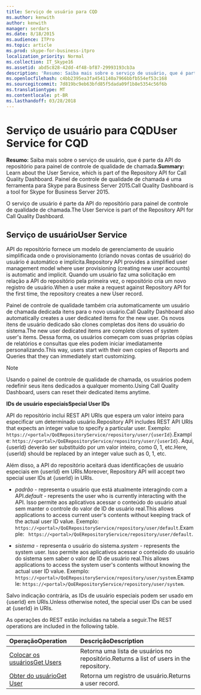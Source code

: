 ```yaml
---
title: Serviço de usuário para CQD
ms.author: kenwith
author: kenwith
manager: serdars
ms.date: 8/18/2015
ms.audience: ITPro
ms.topic: article
ms.prod: skype-for-business-itpro
localization_priority: Normal
ms.collection: IT_Skype16
ms.assetid: abd5c828-42dd-4f48-bf87-29993193cb3a
description: 'Resumo: Saiba mais sobre o serviço de usuário, que é parte da API do repositório para painel de controle de qualidade de chamada. Painel de controle de qualidade de chamada é uma ferramenta para Skype para Business Server 2015.'
ms.openlocfilehash: c4bb2395ea3fa4541140a7966bbfb554ef53c168
ms.sourcegitcommit: 7d819bc9eb63bfd85f5dada09f1b8e5354c56f6b
ms.translationtype: MT
ms.contentlocale: pt-BR
ms.lasthandoff: 03/28/2018
---
```

# <a name="user-service-for-cqd"></a><span data-ttu-id="81352-104">Serviço de usuário para CQD</span><span class="sxs-lookup"><span data-stu-id="81352-104">User Service for CQD</span></span>
 
<span data-ttu-id="81352-105">**Resumo:** Saiba mais sobre o serviço de usuário, que é parte da API do repositório para painel de controle de qualidade de chamada.</span><span class="sxs-lookup"><span data-stu-id="81352-105">**Summary:** Learn about the User Service, which is part of the Repository API for Call Quality Dashboard.</span></span> <span data-ttu-id="81352-106">Painel de controle de qualidade de chamada é uma ferramenta para Skype para Business Server 2015.</span><span class="sxs-lookup"><span data-stu-id="81352-106">Call Quality Dashboard is a tool for Skype for Business Server 2015.</span></span>
  
<span data-ttu-id="81352-107">O serviço de usuário é parte da API do repositório para painel de controle de qualidade de chamada.</span><span class="sxs-lookup"><span data-stu-id="81352-107">The User Service is part of the Repository API for Call Quality Dashboard.</span></span>
  
## <a name="user-service"></a><span data-ttu-id="81352-108">Serviço de usuário</span><span class="sxs-lookup"><span data-stu-id="81352-108">User Service</span></span>

<span data-ttu-id="81352-109">API do repositório fornece um modelo de gerenciamento de usuário simplificada onde o provisionamento (criando novas contas de usuário) do usuário é automático e implícita.</span><span class="sxs-lookup"><span data-stu-id="81352-109">Repository API provides a simplified user management model where user provisioning (creating new user accounts) is automatic and implicit.</span></span> <span data-ttu-id="81352-110">Quando um usuário faz uma solicitação em relação a API do repositório pela primeira vez, o repositório cria um novo registro de usuário.</span><span class="sxs-lookup"><span data-stu-id="81352-110">When a user make a request against Repository API for the first time, the repository creates a new User record.</span></span> 
  
<span data-ttu-id="81352-111">Painel de controle de qualidade também cria automaticamente um usuário de chamada dedicada itens para o novo usuário.</span><span class="sxs-lookup"><span data-stu-id="81352-111">Call Quality Dashboard also automatically creates a user dedicated items for the new user.</span></span> <span data-ttu-id="81352-112">Os novos itens de usuário dedicado são clones completas dos itens do usuário do sistema.</span><span class="sxs-lookup"><span data-stu-id="81352-112">The new user dedicated items are complete clones of system user's items.</span></span> <span data-ttu-id="81352-113">Dessa forma, os usuários começam com suas próprias cópias de relatórios e consultas que eles podem iniciar imediatamente personalizando.</span><span class="sxs-lookup"><span data-stu-id="81352-113">This way, users start with their own copies of Reports and Queries that they can immediately start customizing.</span></span> 
  
> [!NOTE]
> <span data-ttu-id="81352-114">Usando o painel de controle de qualidade de chamada, os usuários podem redefinir seus itens dedicados a qualquer momento.</span><span class="sxs-lookup"><span data-stu-id="81352-114">Using Call Quality Dashboard, users can reset their dedicated items anytime.</span></span> 
  
 <span data-ttu-id="81352-115">**IDs de usuário especiais**</span><span class="sxs-lookup"><span data-stu-id="81352-115">**Special User IDs**</span></span>
  
<span data-ttu-id="81352-116">API do repositório inclui REST API URIs que espera um valor inteiro para especificar um determinado usuário.</span><span class="sxs-lookup"><span data-stu-id="81352-116">Repository API includes REST API URIs that expects an integer value to specify a particular user.</span></span> <span data-ttu-id="81352-117">Exemplo: `https://<portal>/QoERepositoryService/repository/user/{userId}`.</span><span class="sxs-lookup"><span data-stu-id="81352-117">Example:  `https://<portal>/QoERepositoryService/repository/user/{userId}`.</span></span> <span data-ttu-id="81352-118">Aqui, {userId} deverão ser substituído por um valor inteiro, como 0, 1, etc.</span><span class="sxs-lookup"><span data-stu-id="81352-118">Here, {userId} should be replaced by an integer value such as 0, 1, etc.</span></span>
  
<span data-ttu-id="81352-119">Além disso, a API do repositório aceitará duas identificações de usuário especiais em {userId} em URIs.</span><span class="sxs-lookup"><span data-stu-id="81352-119">Moreover, Repository API will accept two special user IDs at {userId} in URIs.</span></span>
  
-  <span data-ttu-id="81352-120">*padrão* - representa o usuário que está atualmente interagindo com a API.</span><span class="sxs-lookup"><span data-stu-id="81352-120">*default*  - represents the user who is currently interacting with the API.</span></span> <span data-ttu-id="81352-121">Isso permite aos aplicativos acessar o conteúdo do usuário atual sem manter o controle do valor de ID de usuário real.</span><span class="sxs-lookup"><span data-stu-id="81352-121">This allows applications to access current user's contents without keeping track of the actual user ID value.</span></span> <span data-ttu-id="81352-122">Exemplo: ` https://<portal>/QoERepositoryService/repository/user/default`.</span><span class="sxs-lookup"><span data-stu-id="81352-122">Example: ` https://<portal>/QoERepositoryService/repository/user/default`.</span></span>
    
-  <span data-ttu-id="81352-123">*sistema* - representa o usuário do sistema.</span><span class="sxs-lookup"><span data-stu-id="81352-123">*system*  - represents the system user.</span></span> <span data-ttu-id="81352-124">Isso permite aos aplicativos acessar o conteúdo do usuário do sistema sem saber o valor de ID de usuário real.</span><span class="sxs-lookup"><span data-stu-id="81352-124">This allows applications to access the system user's contents without knowing the actual user ID value.</span></span> <span data-ttu-id="81352-125">Exemplo: `https://<portal>/QoERepositoryService/repository/user/system`.</span><span class="sxs-lookup"><span data-stu-id="81352-125">Example: `https://<portal>/QoERepositoryService/repository/user/system`.</span></span>
    
<span data-ttu-id="81352-126">Salvo indicação contrária, as IDs de usuário especiais podem ser usado em {userId} em URIs.</span><span class="sxs-lookup"><span data-stu-id="81352-126">Unless otherwise noted, the special user IDs can be used at {userId} in URIs.</span></span> 
  
<span data-ttu-id="81352-127">As operações do REST estão incluídas na tabela a seguir.</span><span class="sxs-lookup"><span data-stu-id="81352-127">The REST operations are included in the following table.</span></span>
  
|<span data-ttu-id="81352-128">**Operação**</span><span class="sxs-lookup"><span data-stu-id="81352-128">**Operation**</span></span>|<span data-ttu-id="81352-129">**Descrição**</span><span class="sxs-lookup"><span data-stu-id="81352-129">**Description**</span></span>|
|:-----|:-----|
|[<span data-ttu-id="81352-130">Colocar os usuários</span><span class="sxs-lookup"><span data-stu-id="81352-130">Get Users</span></span>](get-users.md) <br/> |<span data-ttu-id="81352-131">Retorna uma lista de usuários no repositório.</span><span class="sxs-lookup"><span data-stu-id="81352-131">Returns a list of users in the repository.</span></span>  <br/> |
|[<span data-ttu-id="81352-132">Obter do usuário</span><span class="sxs-lookup"><span data-stu-id="81352-132">Get User</span></span>](get-user.md) <br/> |<span data-ttu-id="81352-133">Retorna um registro de usuário.</span><span class="sxs-lookup"><span data-stu-id="81352-133">Returns a user record.</span></span>  <br/> |
   

